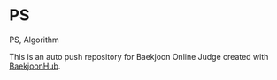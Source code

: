 # PS
PS, Algorithm

This is an auto push repository for Baekjoon Online Judge created with [BaekjoonHub](https://github.com/BaekjoonHub/BaekjoonHub).

